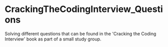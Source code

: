 # CrackingTheCodingInterview_Questions
Solving different questions that can be found in the 'Cracking the Coding Interview' book as part of a small study group.
